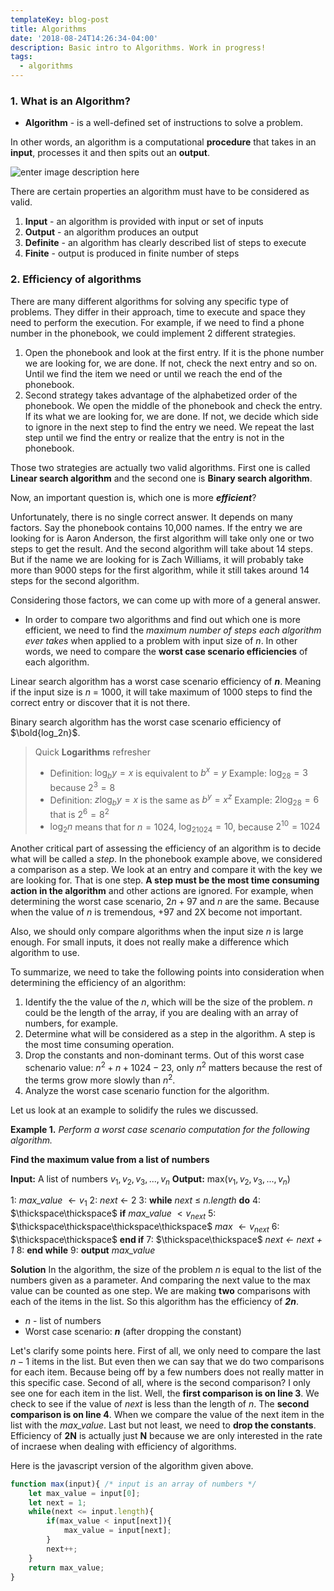 ```yaml
---
templateKey: blog-post
title: Algorithms
date: '2018-08-24T14:26:34-04:00'
description: Basic intro to Algorithms. Work in progress!
tags:
  - algorithms
---
```


### 1. What is an Algorithm?
* **Algorithm** - is a well-defined set of instructions to solve a problem. 

In other words, an algorithm is a computational **procedure** that takes in an **input**, processes it and then spits out an **output**.

![enter image description here](http://www.akashiclabs.com/wp-content/uploads/2014/07/algorithm_overview.bmp-660x225.png)


There are certain properties an algorithm must have to be considered as valid.
1.  **Input** - an algorithm is provided with input or set of inputs
2. **Output** - an algorithm produces an output
3. **Definite** - an algorithm has clearly described list of steps to execute
4. **Finite** - output is produced in finite number of steps

### 2. Efficiency of algorithms

There are many different algorithms for solving any specific type of problems. They differ in their approach, time to execute and space they need to perform the execution. For example, if we need to find a phone number in the phonebook, we could implement 2 different strategies. 
1. Open the phonebook and look at the first entry. If it is the phone number we are looking for, we are done. If not, check the next entry and so on. Until we find the item we need or until we reach the end of the phonebook.
2. Second strategy takes advantage of the alphabetized order of the phonebook. We open the middle of the phonebook and check the entry. If its what we are looking for, we are done. If not, we decide which side to ignore in the next step to find the entry we need. We repeat the last step until we find the entry or realize that the entry is not in the phonebook.

Those two strategies are actually two valid algorithms. First one is called **Linear search algorithm** and the second one is **Binary search algorithm**. 

Now, an important question is, which one is more ***efficient***? 

Unfortunately, there is no single correct answer. It depends on many factors. Say the phonebook contains 10,000 names. If the entry we are looking for is Aaron Anderson, the first algorithm will take only one or two steps to get the result. And the second algorithm will take about 14 steps. But if the name we are looking for is Zach Williams, it will probably take more than 9000 steps for the first algorithm, while it still takes around 14 steps for the second algorithm. 

Considering those factors, we can come up with more of a  general answer. 

* In order to compare two algorithms and find out which one is more efficient, we need to find the *maximum number of steps each algorithm ever takes* when applied to a problem with input size of *n*. In other words, we need to compare the **worst case scenario efficiencies** of each algorithm.

Linear search algorithm has a worst case scenario efficiency of ***n***. Meaning if the input size is *n* = 1000, it will take maximum of 1000 steps to find the correct entry or discover that it is not there.

Binary search algorithm has the worst case scenario efficiency of $\bold{log_2n}$.

> Quick **Logarithms** refresher
>  * Definition: $\log_by = x$  is equivalent to $b^x = y$
>  Example: $\log_28 = 3$ because $2^3 = 8$ 
> * Definition: $z\log_by = x$ is the same as $b^y = x^z$
> Example: $2\log_28 = 6$ that is $2^6 = 8^2$
> * $\log_2n$ means that for $n = 1024$, $\log_21024 = 10$, because $2^{10} = 1024$

Another critical part of assessing the efficiency of an algorithm is to decide what will be called a *step*. In the phonebook example above, we considered a comparison as a step. We look at an entry and compare it with the key we are looking for. That is one step. **A step must be the most time  consuming action in the algorithm** and other actions are  ignored. For example, when determining the worst case scenario, $2n + 97$ and $n$ are the same. Because when the value of $n$ is tremendous, +97 and 2X become not important.

Also, we should only compare algorithms when the input size *n* is large enough. For small inputs, it does not really make a difference which algorithm to use. 

To summarize, we need to take the following points into consideration when determining the efficiency of an algorithm:
1. Identify the the value of the $n$, which will be the size of the problem. $n$ could be the length of the array, if you are dealing with an array of numbers, for example.
2. Determine what will be considered as a step in the algorithm. A step is the most time consuming operation.
3. Drop the constants and non-dominant terms. Out of this worst case schenario value: $n^2 + n + 1024 - 23$, only $n^2$ matters because the rest of the terms grow more slowly than $n^2$.
4. Analyze the worst case scenario function for the algorithm.

Let us look at an example to solidify the rules we discussed.

**Example 1.** *Perform a worst case scenario computation for the following algorithm.*

**Find the maximum value from a list of numbers**

**Input:** A list of numbers $v_1, v_2, v_3,..., v_n$
**Output:** max($v_1, v_2, v_3,..., v_n$)

1: *max_value* $\leftarrow v_1$
2: *next* $\leftarrow$ 2
3: **while** *next* $\le$ *n.length* **do**
4: $\thickspace\thickspace$ **if** *max_value* $\lt v_{next}$
5: $\thickspace\thickspace\thickspace\thickspace$ *max* $\leftarrow v_{next}$ 
6: $\thickspace\thickspace$ **end if**
7: $\thickspace\thickspace$ *next $\leftarrow$ next + 1*
8: **end while**
9: **output** *max_value*

**Solution**
In the algorithm, the size of the problem *n* is equal to the list of the numbers given as a parameter. And comparing the next value to the max value can be counted as one step. We are making **two** comparisons with each of the items in the list. So this algorithm has the efficiency of ***2n***. 
* *n* - list of numbers
* Worst case scenario: ***n*** (after dropping the constant)

Let's clarify some points here. 
First of all, we only need to compare the last $n-1$ items in the list. But even then we can say that we do two comparisons for each item. Because being off by a few numbers does not really matter in this specific case. 
Second of all, where is the second comparison? I only see one for each item in the list. Well, the **first comparison is on line 3**. We check to see if the value of *next* is less than the length of *n*. The **second comparison is on line 4**. When we compare the value of the next item in the list with the *max_value*. 
Last but not least, we need to **drop the constants**.  Efficiency of **2N** is actually just **N** because we are only interested in the rate of incraese when dealing with efficiency of algorithms.

Here is the javascript version of the algorithm given above.
```javascript
function max(input){ /* input is an array of numbers */
	let max_value = input[0];
	let next = 1;
	while(next <= input.length){
		if(max_value < input[next]){
			max_value = input[next];
		}
		next++;
	}
	return max_value;
}
```
